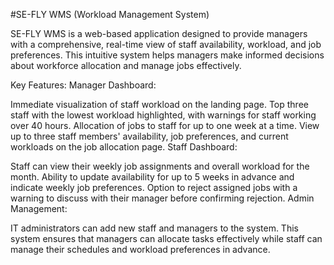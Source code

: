 #SE-FLY WMS (Workload Management System)

SE-FLY WMS is a web-based application designed to provide managers with a comprehensive, real-time view of staff availability, workload, and job preferences. This intuitive system helps managers make informed decisions about workforce allocation and manage jobs effectively.

Key Features:
Manager Dashboard:

Immediate visualization of staff workload on the landing page.
Top three staff with the lowest workload highlighted, with warnings for staff working over 40 hours.
Allocation of jobs to staff for up to one week at a time.
View up to three staff members' availability, job preferences, and current workloads on the job allocation page.
Staff Dashboard:

Staff can view their weekly job assignments and overall workload for the month.
Ability to update availability for up to 5 weeks in advance and indicate weekly job preferences.
Option to reject assigned jobs with a warning to discuss with their manager before confirming rejection.
Admin Management:

IT administrators can add new staff and managers to the system.
This system ensures that managers can allocate tasks effectively while staff can manage their schedules and workload preferences in advance.
